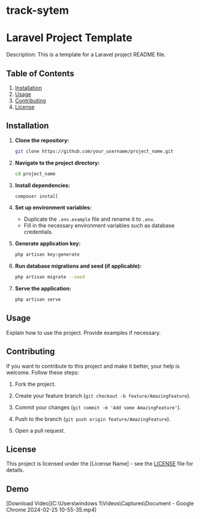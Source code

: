 # track-sytem
# Laravel Project Template

Description: This is a template for a Laravel project README file.

## Table of Contents

1. [Installation](#installation)
2. [Usage](#usage)
3. [Contributing](#contributing)
4. [License](#license)

## Installation

1. **Clone the repository:**
    ```bash
    git clone https://github.com/your_username/project_name.git
    ```

2. **Navigate to the project directory:**
    ```bash
    cd project_name
    ```

3. **Install dependencies:**
    ```bash
    composer install
    ```

4. **Set up environment variables:**
    - Duplicate the `.env.example` file and rename it to `.env`.
    - Fill in the necessary environment variables such as database credentials.
  
5. **Generate application key:**
    ```bash
    php artisan key:generate
    ```

6. **Run database migrations and seed (if applicable):**
    ```bash
    php artisan migrate --seed
    ```

7. **Serve the application:**
    ```bash
    php artisan serve
    ```

## Usage

Explain how to use the project. Provide examples if necessary.

## Contributing

If you want to contribute to this project and make it better, your help is welcome. Follow these steps:

1. Fork the project.
2. Create your feature branch (`git checkout -b feature/AmazingFeature`).


 
4. Commit your changes (`git commit -m 'Add some AmazingFeature'`).
5. Push to the branch (`git push origin feature/AmazingFeature`).
6. Open a pull request.

## License

This project is licensed under the [License Name] - see the [LICENSE](LICENSE) file for details.

 ## Demo

[Download Video](C:\Users\windows 1\Videos\Captures\Document - Google Chrome 2024-02-25 10-55-35.mp4)


